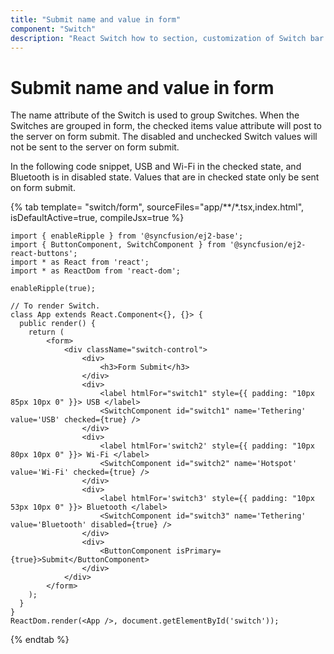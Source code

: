 ```yaml
---
title: "Submit name and value in form"
component: "Switch"
description: "React Switch how to section, customization of Switch bar and handle, change size, name and value in form submit."
---
```


# Submit name and value in form

The name attribute of the Switch is used to group Switches. When the Switches are grouped in form, the checked items
value attribute will post to the server on form submit. The disabled and unchecked Switch values will not be sent to
the server on form submit.

In the following code snippet, USB and Wi-Fi in the checked state, and Bluetooth is in disabled state.
Values that are in checked state only be sent on form submit.

{% tab template= "switch/form", sourceFiles="app/**/*.tsx,index.html", isDefaultActive=true, compileJsx=true %}

```tsx
import { enableRipple } from '@syncfusion/ej2-base';
import { ButtonComponent, SwitchComponent } from '@syncfusion/ej2-react-buttons';
import * as React from 'react';
import * as ReactDom from 'react-dom';

enableRipple(true);

// To render Switch.
class App extends React.Component<{}, {}> {
  public render() {
    return (
        <form>
            <div className="switch-control">
                <div>
                    <h3>Form Submit</h3>
                </div>
                <div>
                    <label htmlFor="switch1" style={{ padding: "10px 85px 10px 0" }}> USB </label>
                    <SwitchComponent id="switch1" name='Tethering' value='USB' checked={true} />
                </div>
                <div>
                    <label htmlFor='switch2' style={{ padding: "10px 80px 10px 0" }}> Wi-Fi </label>
                    <SwitchComponent id="switch2" name='Hotspot' value='Wi-Fi' checked={true} />
                </div>
                <div>
                    <label htmlFor='switch3' style={{ padding: "10px 53px 10px 0" }}> Bluetooth </label>
                    <SwitchComponent id="switch3" name='Tethering' value='Bluetooth' disabled={true} />
                </div>
                <div>
                    <ButtonComponent isPrimary={true}>Submit</ButtonComponent>
                </div>
            </div>
        </form>
    );
  }
}
ReactDom.render(<App />, document.getElementById('switch'));
```

{% endtab %}